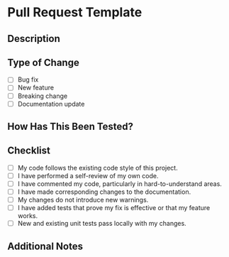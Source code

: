# Pull Request Template

## Description
<!-- Please include a summary of the changes and the issue(s) addressed. -->

## Type of Change
- [ ] Bug fix
- [ ] New feature
- [ ] Breaking change
- [ ] Documentation update

## How Has This Been Tested?
<!-- Please describe the tests that you ran to verify your changes. -->

## Checklist
- [ ] My code follows the existing code style of this project.
- [ ] I have performed a self-review of my own code.
- [ ] I have commented my code, particularly in hard-to-understand areas.
- [ ] I have made corresponding changes to the documentation.
- [ ] My changes do not introduce new warnings.
- [ ] I have added tests that prove my fix is effective or that my feature works.
- [ ] New and existing unit tests pass locally with my changes.

## Additional Notes
<!-- Any additional information or context for the reviewers. -->
